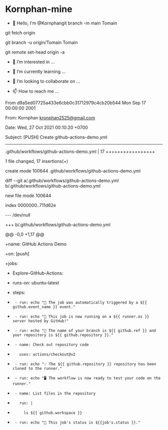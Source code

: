 # Kornphan-mine
- 👋 Hello, I'm @Kornphangit branch -m main Tomain

git fetch origin

git branch -u origin/Tomain Tomain

git remote set-head origin -a

- 👀 I’m interested in ...

- 🌱 I’m currently learning ...

- 💞️ I’m looking to collaborate on ...

- 📫 How to reach me ...

<!---

Kornphan/Kornphan-mine is a ✨ special ✨ repository because its `README.md` (this file) appears on your GitHub profile.

You can click the Preview link to take a look at your changes.

--->

From d9a5ed07725a433e6cbb0c31712979c4cb20b544 Mon Sep 17 00:00:00 2001

From: Kornphan <kronphan2525@gmail.com>

Date: Wed, 27 Oct 2021 00:10:20 +0700

Subject: [PUSH] Create github-actions-demo.yml

---

 .github/workflows/github-actions-demo.yml | 17 +++++++++++++++++

 1 file changed, 17 insertions(+)

 create mode 100644 .github/workflows/github-actions-demo.yml

diff --git a/.github/workflows/github-actions-demo.yml b/.github/workflows/github-actions-demo.yml

new file mode 100644

index 0000000..711d62e

--- /dev/null

+++ b/.github/workflows/github-actions-demo.yml

@@ -0,0 +1,17 @@

+name: GitHub Actions Demo

+on: [push]

+jobs:

+  Explore-GitHub-Actions:

+    runs-on: ubuntu-latest

+    steps:

+      - run: echo "🎉 The job was automatically triggered by a ${{ github.event_name }} event."

+      - run: echo "🐧 This job is now running on a ${{ runner.os }} server hosted by GitHub!"

+      - run: echo "🔎 The name of your branch is ${{ github.ref }} and your repository is ${{ github.repository }}."

+      - name: Check out repository code

+        uses: actions/checkout@v2

+      - run: echo "💡 The ${{ github.repository }} repository has been cloned to the runner."

+      - run: echo "🖥️ The workflow is now ready to test your code on the runner."

+      - name: List files in the repository

+        run: |

+          ls ${{ github.workspace }}

+      - run: echo "🍏 This job's status is ${{job's.status }}."
